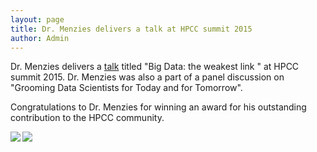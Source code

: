 ```yaml
---
layout: page
title: Dr. Menzies delivers a talk at HPCC summit 2015
author: Admin
---
```

Dr. Menzies delivers a [talk](http://www.slideshare.net/timmenzies/big-data-the-weakest-link) titled "Big Data: the weakest link " at HPCC summit 2015. Dr. Menzies was also a part of a panel discussion on "Grooming Data Scientists for
Today and for Tomorrow". 

Congratulations to Dr. Menzies for winning an award for his outstanding contribution to the HPCC community.

<img align=left
src="{{site.url}}/img/DrM_hpcc_talk.png"> 
<img align=left
src="{{site.url}}/img/DrM_hpcc_panel.png">